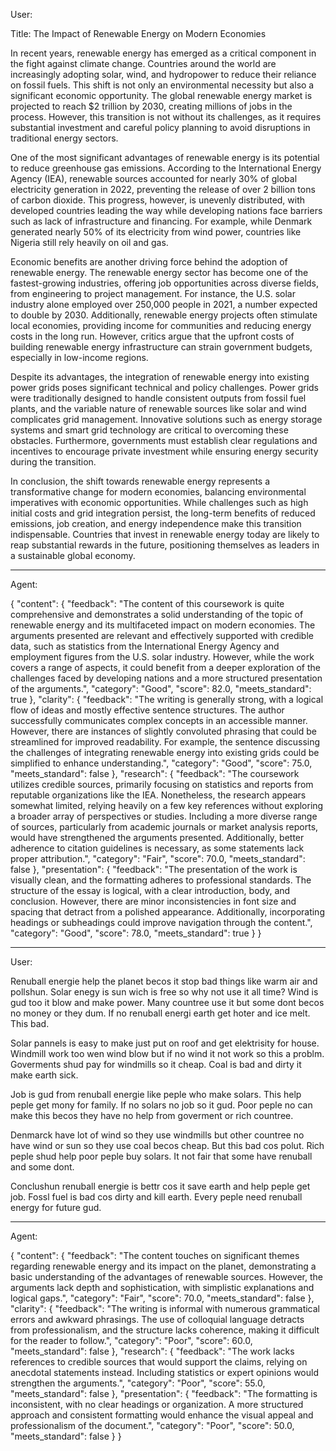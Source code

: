User:

Title: The Impact of Renewable Energy on Modern Economies

In recent years, renewable energy has emerged as a critical component in the fight against climate change. Countries around the world are increasingly adopting solar, wind, and hydropower to reduce their reliance on fossil fuels. This shift is not only an environmental necessity but also a significant economic opportunity. The global renewable energy market is projected to reach $2 trillion by 2030, creating millions of jobs in the process. However, this transition is not without its challenges, as it requires substantial investment and careful policy planning to avoid disruptions in traditional energy sectors.

One of the most significant advantages of renewable energy is its potential to reduce greenhouse gas emissions. According to the International Energy Agency (IEA), renewable sources accounted for nearly 30% of global electricity generation in 2022, preventing the release of over 2 billion tons of carbon dioxide. This progress, however, is unevenly distributed, with developed countries leading the way while developing nations face barriers such as lack of infrastructure and financing. For example, while Denmark generated nearly 50% of its electricity from wind power, countries like Nigeria still rely heavily on oil and gas.

Economic benefits are another driving force behind the adoption of renewable energy. The renewable energy sector has become one of the fastest-growing industries, offering job opportunities across diverse fields, from engineering to project management. For instance, the U.S. solar industry alone employed over 250,000 people in 2021, a number expected to double by 2030. Additionally, renewable energy projects often stimulate local economies, providing income for communities and reducing energy costs in the long run. However, critics argue that the upfront costs of building renewable energy infrastructure can strain government budgets, especially in low-income regions.

Despite its advantages, the integration of renewable energy into existing power grids poses significant technical and policy challenges. Power grids were traditionally designed to handle consistent outputs from fossil fuel plants, and the variable nature of renewable sources like solar and wind complicates grid management. Innovative solutions such as energy storage systems and smart grid technology are critical to overcoming these obstacles. Furthermore, governments must establish clear regulations and incentives to encourage private investment while ensuring energy security during the transition.

In conclusion, the shift towards renewable energy represents a transformative change for modern economies, balancing environmental imperatives with economic opportunities. While challenges such as high initial costs and grid integration persist, the long-term benefits of reduced emissions, job creation, and energy independence make this transition indispensable. Countries that invest in renewable energy today are likely to reap substantial rewards in the future, positioning themselves as leaders in a sustainable global economy.

---

Agent:

{
    "content": {
        "feedback": "The content of this coursework is quite comprehensive and demonstrates a solid understanding of the topic of renewable energy and its multifaceted impact on modern economies. The arguments presented are relevant and effectively supported with credible data, such as statistics from the International Energy Agency and employment figures from the U.S. solar industry. However, while the work covers a range of aspects, it could benefit from a deeper exploration of the challenges faced by developing nations and a more structured presentation of the arguments.",
        "category": "Good",
        "score": 82.0,
        "meets_standard": true
    },
    "clarity": {
        "feedback": "The writing is generally strong, with a logical flow of ideas and mostly effective sentence structures. The author successfully communicates complex concepts in an accessible manner. However, there are instances of slightly convoluted phrasing that could be streamlined for improved readability. For example, the sentence discussing the challenges of integrating renewable energy into existing grids could be simplified to enhance understanding.",
        "category": "Good",
        "score": 75.0,
        "meets_standard": false
    },
    "research": {
        "feedback": "The coursework utilizes credible sources, primarily focusing on statistics and reports from reputable organizations like the IEA. Nonetheless, the research appears somewhat limited, relying heavily on a few key references without exploring a broader array of perspectives or studies. Including a more diverse range of sources, particularly from academic journals or market analysis reports, would have strengthened the arguments presented. Additionally, better adherence to citation guidelines is necessary, as some statements lack proper attribution.",
        "category": "Fair",
        "score": 70.0,
        "meets_standard": false
    },
    "presentation": {
        "feedback": "The presentation of the work is visually clean, and the formatting adheres to professional standards. The structure of the essay is logical, with a clear introduction, body, and conclusion. However, there are minor inconsistencies in font size and spacing that detract from a polished appearance. Additionally, incorporating headings or subheadings could improve navigation through the content.",
        "category": "Good",
        "score": 78.0,
        "meets_standard": true
    }
}

---

User:

Renuball energie help the planet becos it stop bad things like warm air and pollshun. Solar enegy is sun wich is free so why not use it all time? Wind is gud too it blow and make power. Many countree use it but some dont becos no money or they dum. If no renuball energi earth get hoter and ice melt. This bad.

Solar pannels is easy to make just put on roof and get elektrisity for house. Windmill work too wen wind blow but if no wind it not work so this a problm. Goverments shud pay for windmills so it cheap. Coal is bad and dirty it make earth sick.

Job is gud from renuball energie like peple who make solars. This help peple get mony for family. If no solars no job so it gud. Poor peple no can make this becos they have no help from goverment or rich countree.

Denmarck have lot of wind so they use windmills but other countree no have wind or sun so they use coal becos cheap. But this bad cos polut. Rich peple shud help poor peple buy solars. It not fair that some have renuball and some dont.

Conclushun renuball energie is bettr cos it save earth and help peple get job. Fossl fuel is bad cos dirty and kill earth. Every peple need renuball energy for future gud.

---

Agent:

{
    "content": {
        "feedback": "The content touches on significant themes regarding renewable energy and its impact on the planet, demonstrating a basic understanding of the advantages of renewable sources. However, the arguments lack depth and sophistication, with simplistic explanations and logical gaps.",
        "category": "Fair",
        "score": 70.0,
        "meets_standard": false
    },
    "clarity": {
        "feedback": "The writing is informal with numerous grammatical errors and awkward phrasings. The use of colloquial language detracts from professionalism, and the structure lacks coherence, making it difficult for the reader to follow.",
        "category": "Poor",
        "score": 60.0,
        "meets_standard": false
    },
    "research": {
        "feedback": "The work lacks references to credible sources that would support the claims, relying on anecdotal statements instead. Including statistics or expert opinions would strengthen the arguments.",
        "category": "Poor",
        "score": 55.0,
        "meets_standard": false
    },
    "presentation": {
        "feedback": "The formatting is inconsistent, with no clear headings or organization. A more structured approach and consistent formatting would enhance the visual appeal and professionalism of the document.",
        "category": "Poor",
        "score": 50.0,
        "meets_standard": false
    }
}
